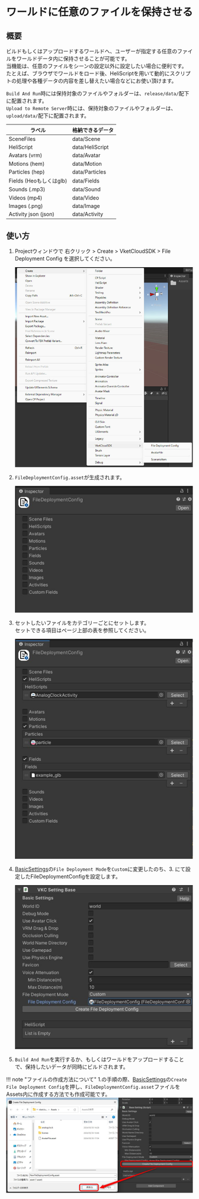 # ワールドに任意のファイルを保持させる

## 概要

ビルドもしくはアップロードするワールドへ、ユーザーが指定する任意のファイルをワールドデータ内に保持させることが可能です。<br>
当機能は、任意のファイルをシーンの設定以外に設定したい場合に便利です。<br>
たとえば、ブラウザでワールドをロード後、HeliScriptを用いて動的にスクリプトの処理や各種データの内容を差し替えたい場合などにお使い頂けます。

`Build And Run`時には保持対象のファイルやフォルダーは、`release/data/`配下に配置されます。  
`Upload to Remote Server`時には、保持対象のファイルやフォルダーは、`upload/data/`配下に配置されます。

| ラベル | 格納できるデータ |
| ----   | ---- |
| SceneFiles | data/Scene |
| HeliScript | data/HeliScript |
| Avatars (vrm) | data/Avatar |
| Motions (hem) | data/Motion |
| Particles (hep) | data/Particles |
| Fields (Heoもしくはglb) | data/Fields |
| Sounds (.mp3) | data/Sound |
| Videos (mp4) | data/Video |
| Images (.png) | data/Image |
| Activity json (json) | data/Activity |

## 使い方

1. Projectウィンドウで 右クリック > Create > VketCloudSDK > File Deployment Config を選択してください。

    ![FileDeploymentConfig](img/filedeploymentconfig_01.jpg)

1. `FileDeploymentConfig.asset`が生成されます。

    ![FileDeploymentConfig](img/filedeploymentconfig_02.jpg)

1. セットしたいファイルをカテゴリーごとにセットします。<br>
セットできる項目はページ上部の表を参照してください。

    ![FileDeploymentConfig](img/filedeploymentconfig_03.jpg)

1. [BasicSettings](../VketCloudSettings/BasicSettings.md)の`File Deployment Mode`を`Custom`に変更したのち、3. にて設定したFileDeploymentConfigを設定します。

    ![FileDeploymentConfig](img/filedeploymentconfig_04.jpg)

1. `Build And Run`を実行するか、もしくはワールドをアップロードすることで、保持したいデータが同時にビルドされます。

!!! note "ファイルの作成方法について"
    1.の手順の際、[BasicSettings](../VketCloudSettings/BasicSettings.md)の`Create File Deployment Config`を押し、`FileDeploymentConfig.asset`ファイルをAssets内に作成する方法でも作成可能です。
    ![FileDeploymentConfig](img/filedeploymentconfig_05.jpg)
